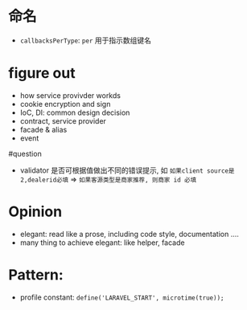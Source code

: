 # 命名

- `callbacksPerType`: `per` 用于指示数组键名

# figure out

- how service provivder workds
- cookie encryption and sign
- IoC, DI: common design decision
- contract, service provider
- facade & alias
- event

#question
- validator 是否可根据值做出不同的错误提示, 如 `如果client source是2,dealerid必填` => `如果客源类型是商家推荐, 则商家 id 必填`

# Opinion

- elegant: read like a prose, including code style, documentation ....
- many thing to achieve elegant: like helper, facade

# Pattern:

- profile constant: `define('LARAVEL_START', microtime(true));`